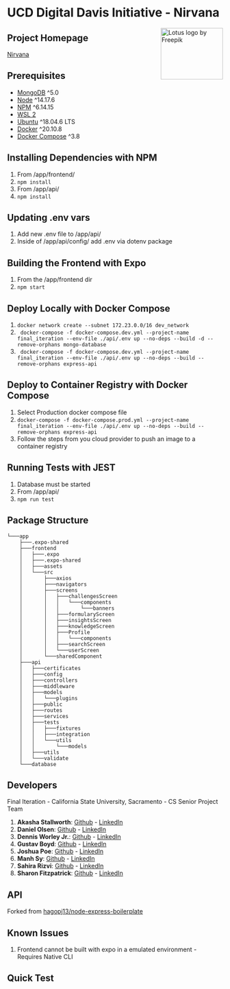 # UCD Digital Davis Initiative - Nirvana

<img src="https://fi-nirvana.netlify.app/static/media/logo.524f9483.png" align="right"
     alt="Lotus logo by Freepik" width="145" height="120">

## Project Homepage
[Nirvana](https://fi-nirvana.netlify.app/)

## Prerequisites
- [MongoDB](https://gist.github.com/nrollr/9f523ae17ecdbb50311980503409aeb3) ^5.0
- [Node](https://nodejs.org/en/download/) ^14.17.6
- [NPM](https://nodejs.org/en/download/package-manager/) ^6.14.15
- [WSL 2](https://docs.microsoft.com/en-us/windows/wsl/install)
- [Ubuntu](https://ubuntu.com/wsl) ^18.04.6 LTS
- [Docker](https://www.docker.com/products/docker-desktop) ^20.10.8
- [Docker Compose](https://docs.docker.com/compose/install/) ^3.8

## Installing Dependencies with NPM
1. From /app/frontend/
2. ```npm install ```
3. From /app/api/
4. ``` npm install ```

## Updating .env vars 
1. Add new .env file to /app/api/
2. Inside of /app/api/config/ add .env via dotenv package

## Building the Frontend with Expo
1. From the /app/frontend dir
2. ``` npm start ```

## Deploy Locally with Docker Compose
1. ``` docker network create --subnet 172.23.0.0/16 dev_network ```
2. ``` docker-compose -f docker-compose.dev.yml --project-name final_iteration --env-file ./api/.env up --no-deps --build -d --remove-orphans mongo-database```
3. ``` docker-compose -f docker-compose.dev.yml --project-name final_iteration --env-file ./api/.env up --no-deps --build --remove-orphans express-api```

## Deploy to Container Registry with Docker Compose 
1. Select Production docker compose file
2. ```docker-compose -f docker-compose.prod.yml --project-name final_iteration --env-file ./api/.env up --no-deps --build --remove-orphans express-api```
3. Follow the steps from you cloud provider to push an image to a container registry

## Running Tests with JEST
1. Database must be started
2. From  /app/api/
3. ``` npm run test ```

## Package Structure
```
└───app
    ├───.expo-shared
    ├───frontend
    │   ├───.expo
    │   ├───.expo-shared
    │   ├───assets
    │   └───src
    │       ├───axios
    │       ├───navigators
    │       ├───screens
    │       │   ├───challengesScreen
    │       │   │   └───components
    │       │   │       └───banners
    │       │   ├───formularyScreen
    │       │   ├───insightsScreen
    │       │   ├───knowledgeScreen
    │       │   ├───Profile
    │       │   │   └───components
    │       │   ├───searchScreen
    │       │   └───userScreen
    │       └───sharedComponent
    ├───api
    │   ├───certificates
    │   ├───config
    │   ├───controllers
    │   ├───middleware
    │   ├───models
    │   │   └───plugins
    │   ├───public
    │   ├───routes
    │   ├───services
    │   ├───tests
    │   │   ├───fixtures
    │   │   ├───integration
    │   │   └───utils
    │   │       └───models
    │   ├───utils
    │   └───validate
    └───database
```
## Developers 
Final Iteration - California State University, Sacramento - CS Senior Project Team
1. **Akasha Stallworth**: [Github](https://github.com/akxsha) - [LinkedIn](https://www.linkedin.com/in/akasha-stallworth-75a458160/)
2. **Daniel Olsen**: [Github](https://github.com/BotOlsen) - [LinkedIn](https://www.linkedin.com/in/olsend/)
3. **Dennis Worley Jr.**: [Github](https://github.com/dennisw95) - [LinkedIn](https://www.linkedin.com/in/dennis-worley-jr-4ab98b187/)
4. **Gustav Boyd**: [Github](https://github.com/gustavboyd) - [LinkedIn](https://www.linkedin.com/in/gustav-boyd/)
5. **Joshua Poe**: [Github](https://github.com/icarus44-zer0) - [LinkedIn](https://www.linkedin.com/in/joshua-poe/)
6. **Manh Sy**: [Github](https://github.com/Manhsy) - [LinkedIn](https://www.linkedin.com/in/manh-sy/)
7. **Sahira Rizvi**: [Github](https://github.com/sahirar) - [LinkedIn](https://www.linkedin.com/in/sahira-rizvi/)
8. **Sharon Fitzpatrick**: [Github](https://github.com/2320sharon) - [LinkedIn](https://www.linkedin.com/in/sharon-fitzpatrick-9088b31b3)

## API
Forked from [hagopj13/node-express-boilerplate](https://github.com/hagopj13/node-express-boilerplate)

## Known Issues
1. Frontend cannot be built with expo in a emulated environment - Requires Native CLI


## Quick Test
